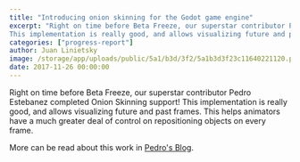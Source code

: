 ```yaml
---
title: "Introducing onion skinning for the Godot game engine"
excerpt: "Right on time before Beta Freeze, our superstar contributor Pedro Estebanez completed Onion Skinning support!
This implementation is really good, and allows visualizing future and past frames. This helps animators have a much greater deal of control on repositioning objects on every frame."
categories: ["progress-report"]
author: Juan Linietsky
image: /storage/app/uploads/public/5a1/b3d/3f2/5a1b3d3f23c11640221120.png
date: 2017-11-26 00:00:00
---
```


Right on time before Beta Freeze, our superstar contributor Pedro Estebanez completed Onion Skinning support!
This implementation is really good, and allows visualizing future and past frames. This helps animators have a much greater deal of control on repositioning objects on every frame.

More can be read about this work in [Pedro's Blog](https://randomshaper.blogspot.com.ar/2017/11/introducing-onion-skinning-for-godot.html).